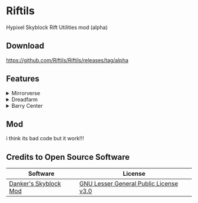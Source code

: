 # Riftils

Hypixel Skyblock Rift Utilities mod (alpha)

## Download

https://github.com/Riftils/Riftils/releases/tag/alpha

## Features

</details><details><summary>Mirrorverse</summary>
  
  ##### Lava
  - Render outlines on real stone 
  ##### Craft axe
  - Render entities in mirror
  ##### Fake block
  - Render outlines on real blocks
  ##### Jump
  - Render outlines on invisible blocks
  - Render Original Block
  
  ![image](https://github.com/Riftils/Riftils/assets/134161899/617dbc1a-db6c-4f63-8700-8d662c45fe49){: width="640" height="360"}
  
</details><details><summary>Dreadfarm</summary>
  
  - Outline on red mushroom
  
</details><details><summary>Barry Center</summary>
  
  - Show real answer
  
</details>

## Mod

i think its bad code but it work!!!

## Credits to Open Source Software

Software | License
------------ | -------------
[Danker's Skyblock Mod](https://github.com/bowser0000/SkyblockMod) | [GNU Lesser General Public License v3.0](https://github.com/bowser0000/SkyblockMod/blob/master/COPYING)
